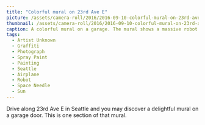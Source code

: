 ```yaml
---
title: "Colorful mural on 23rd Ave E"
picture: /assets/camera-roll/2016/2016-09-10-colorful-mural-on-23rd-ave/20160910_011829968_iOS.jpg
thumbnail: /assets/camera-roll/2016/2016-09-10-colorful-mural-on-23rd-ave/20160910_011829968_iOS-thumbnail.jpg
caption: A colorful mural on a garage. The mural shows a massive robot grabbing an airplane. In the background is the Space Needle and a frowning sun.
tags:
  - Artist Unknown
  - Graffiti
  - Photograph
  - Spray Paint
  - Painting
  - Seattle
  - Airplane
  - Robot
  - Space Needle
  - Sun
---
```


Drive along 23rd Ave E in Seattle and you may discover a delightful mural on a garage door.
This is one section of that mural.
